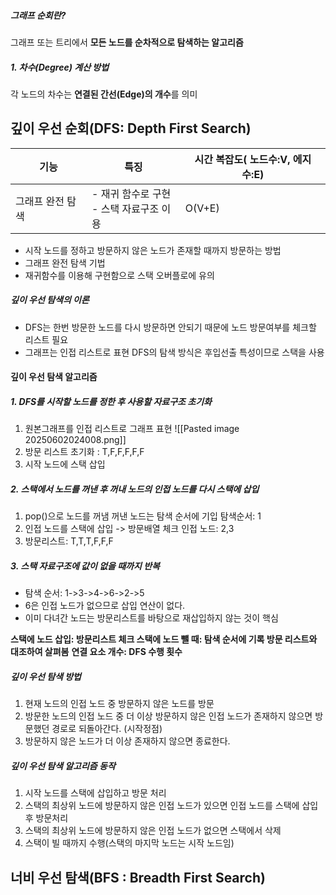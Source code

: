 ##### **그래프 순회란?**
그래프 또는 트리에서 **모든 노드를 순차적으로 탐색하는 알고리즘**
##### **1. 차수(Degree) 계산 방법**
각 노드의 차수는 **연결된 간선(Edge)의 개수**를 의미
## 깊이 우선 순회(DFS: Depth First Search)
| 기능        | 특징                          | 시간 복잡도( 노드수:V, 에지 수:E) |
| --------- | --------------------------- | ---------------------- |
| 그래프 완전 탐색 | - 재귀 함수로 구현<br>- 스택 자료구조 이용 | O(V+E)                 |
- 시작 노드를 정하고 방문하지 않은 노드가 존재할 때까지 방문하는 방법
- 그래프 완전 탐색 기법
- 재귀함수를 이용해 구현함으로 스택 오버플로에 유의
##### 깊이 우선 탐색의 이론
- DFS는 한번 방문한 노드를 다시 방문하면 안되기 때문에 노드 방문여부를 체크할 리스트 필요
- 그래프는 인접 리스트로 표현 DFS의 탐색 방식은 후입선출 특성이므로 스택을 사용
#### 깊이 우선 탐색 알고리즘
##### 1. DFS를 시작할 노드를 정한 후 사용할 자료구조 초기화
1. 원본그래프를 인접 리스트로 그래프 표현
![[Pasted image 20250602024008.png]]
2. 방문 리스트 초기화 : T,F,F,F,F,F
3. 시작 노드에 스택 삽입
##### 2. 스택에서 노드를 꺼낸 후 꺼내 노드의 인접 노드를 다시 스택에 삽입
1. pop()으로 노드를 꺼냄 꺼낸 노드는 탐색 순서에 기입
		탐색순서: 1
2. 인접 노드를 스택에 삽입 -> 방문배열 체크
		인접 노드: 2,3
3. 방문리스트: T,T,T,F,F,F
##### 3. 스택 자료구조에 값이 없을 때까지 반복
- 탐색 순서:  1->3->4->6->2->5
- 6은 인접 노드가 없으므로 삽입 연산이 없다.
- 이미 다녀간 노드는 방문리스트를 바탕으로 재삽입하지 않는 것이 핵심

**스택에 노드 삽입: 방문리스트 체크
스택에 노드 뺄 때: 탐색 순서에 기록
방문 리스트와 대조하여 살펴봄**
**연결 요소 개수: DFS 수행 횟수**



##### 깊이 우선 탐색 방법
1. 현재 노드의 인접 노드 중 방문하지 않은 노드를 방문
2. 방문한 노드의 인접 노드 중 더 이상 방문하지 않은 인접 노드가 존재하지 않으면 방문했던 경로로 되돌아간다. (시작정점)
3. 방문하지 않은 노드가 더 이상 존재하지 않으면 종료한다.

##### 깊이 우선 탐색 알고리즘 동작
1. 시작 노드를 스택에 삽입하고 방문 처리
2. 스택의 최상위 노드에 방문하지 않은 인접 노드가 있으면 인접 노드를 스택에 삽입 후 방문처리
3. 스택의 최상위 노드에 방문하지 않은 인접 노드가 없으면 스택에서 삭제
4. 스택이 빌 때까지 수행(스택의 마지막 노드는 시작 노드임)



## 너비 우선 탐색(BFS : Breadth First Search)